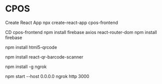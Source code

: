 # CPOS

Create React App 
npx create-react-app cpos-frontend

CD cpos-frontend
npm install firebase axios react-router-dom
npm install firebase

npm install html5-qrcode

npm install react-qr-barcode-scanner

npm install -g ngrok

npm start --host 0.0.0.0
ngrok http 3000